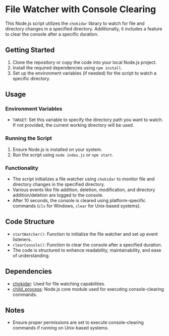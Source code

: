 # File Watcher with Console Clearing

This Node.js script utilizes the `chokidar` library to watch for file and directory changes in a specified directory. Additionally, it includes a feature to clear the console after a specific duration.

## Getting Started

1. Clone the repository or copy the code into your local Node.js project.
2. Install the required dependencies using `npm install`.
3. Set up the environment variables (if needed) for the script to watch a specific directory.

## Usage

### Environment Variables

- `TARGET`: Set this variable to specify the directory path you want to watch. If not provided, the current working directory will be used.

### Running the Script

1. Ensure Node.js is installed on your system.
2. Run the script using `node index.js` or `npm start`.

### Functionality

- The script initializes a file watcher using `chokidar` to monitor file and directory changes in the specified directory.
- Various events like file addition, deletion, modification, and directory addition/deletion are logged to the console.
- After 10 seconds, the console is cleared using platform-specific commands (`cls` for Windows, `clear` for Unix-based systems).

## Code Structure

- `startWatcher()`: Function to initialize the file watcher and set up event listeners.
- `clearConsole()`: Function to clear the console after a specified duration.
- The code is structured to enhance readability, maintainability, and ease of understanding.

## Dependencies

- [chokidar](https://www.npmjs.com/package/chokidar): Used for file watching capabilities.
- [child_process](https://nodejs.org/api/child_process.html): Node.js core module used for executing console-clearing commands.

## Notes

- Ensure proper permissions are set to execute console-clearing commands if running on Unix-based systems.

